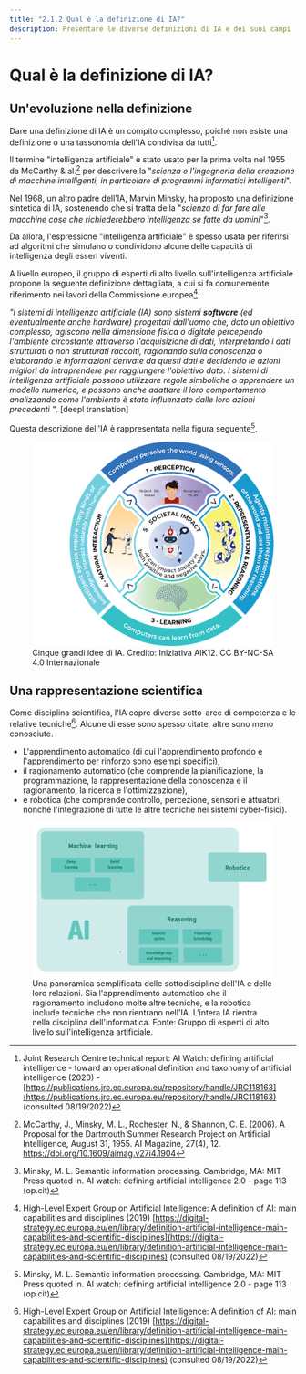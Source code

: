 ```yaml
---
title: "2.1.2 Qual è la definizione di IA?"
description: Presentare le diverse definizioni di IA e dei suoi campi
---
```

# Qual è la definizione di IA?

## Un'evoluzione nella definizione

Dare una definizione di IA è un compito complesso, poiché non esiste una definizione o una tassonomia dell'IA condivisa da tutti[^1].

Il termine "intelligenza artificiale" è stato usato per la prima volta nel 1955 da McCarthy &amp; al.[^2] per descrivere la "*scienza e l'ingegneria della creazione di macchine intelligenti, in particolare di programmi informatici intelligenti*".

Nel 1968, un altro padre dell'IA, Marvin Minsky, ha proposto una definizione sintetica di IA, sostenendo che si tratta della "*scienza di far fare alle macchine cose che richiederebbero intelligenza se fatte da uomini*"[^3].

Da allora, l'espressione "intelligenza artificiale" è spesso usata per riferirsi ad algoritmi che simulano o condividono alcune delle capacità di intelligenza degli esseri viventi.

A livello europeo, il gruppo di esperti di alto livello sull'intelligenza artificiale propone la seguente definizione dettagliata, a cui si fa comunemente riferimento nei lavori della Commissione europea[^4]:

*"I sistemi di intelligenza artificiale (IA) sono sistemi* ***software*** *(ed eventualmente anche hardware) progettati dall'uomo che, dato un obiettivo complesso, agiscono nella dimensione fisica o digitale percependo l'ambiente circostante attraverso l'acquisizione di dati, interpretando i dati strutturati o non strutturati raccolti, ragionando sulla conoscenza o elaborando le informazioni derivate da questi dati e decidendo le azioni migliori da intraprendere per raggiungere l'obiettivo dato. I sistemi di intelligenza artificiale possono utilizzare regole simboliche o apprendere un modello numerico, e possono anche adattare il loro comportamento analizzando come l'ambiente è stato influenzato dalle loro azioni precedenti "*. [deepl translation]

Questa descrizione dell'IA è rappresentata nella figura seguente[^3].

<figure>
	 <img src="Images/AI4K12_Five_Big_Ideas_Graphic.png" />
	 <figcaption> Cinque grandi idee di IA. Credito: Iniziativa AIK12. CC BY-NC-SA 4.0 Internazionale </figcaption>
</figure>

## Una rappresentazione scientifica

Come disciplina scientifica, l'IA copre diverse sotto-aree di competenza e le relative tecniche[^4]. Alcune di esse sono spesso citate, altre sono meno conosciute.

- L'apprendimento automatico (di cui l'apprendimento profondo e l'apprendimento per rinforzo sono esempi specifici),
- il ragionamento automatico (che comprende la pianificazione, la programmazione, la rappresentazione della conoscenza e il ragionamento, la ricerca e l'ottimizzazione),
- e robotica (che comprende controllo, percezione, sensori e attuatori, nonché l'integrazione di tutte le altre tecniche nei sistemi cyber-fisici).

<figure>
  <img src="Images/AI-sub-disciplines.png" />
  <figcaption> Una panoramica semplificata delle sottodiscipline dell'IA e delle loro relazioni. Sia l'apprendimento automatico che il ragionamento includono molte altre tecniche, e la robotica include tecniche che non rientrano nell'IA. L'intera IA rientra nella disciplina dell'informatica. Fonte: Gruppo di esperti di alto livello sull'intelligenza artificiale.</figcaption>
</figure>

[^1]: Joint Research Centre technical report: AI Watch: defining artificial intelligence - toward an operational definition and taxonomy of artificial intelligence (2020) - [https://publications.jrc.ec.europa.eu/repository/handle/JRC118163](https://publications.jrc.ec.europa.eu/repository/handle/JRC118163) (consulted 08/19/2022)

[^2]: McCarthy, J., Minsky, M. L., Rochester, N., & Shannon, C. E. (2006). A Proposal for the Dartmouth Summer Research Project on Artificial Intelligence, August 31, 1955. AI Magazine, 27(4), 12. https://doi.org/10.1609/aimag.v27i4.1904

[^3]: Minsky, M. L. Semantic information processing. Cambridge, MA: MIT Press quoted in. AI watch: defining artificial intelligence 2.0 - page 113 (op.cit)

[^4]: High-Level Expert Group on Artificial Intelligence: A definition of AI: main capabilities and disciplines (2019) [https://digital-strategy.ec.europa.eu/en/library/definition-artificial-intelligence-main-capabilities-and-scientific-disciplines](https://digital-strategy.ec.europa.eu/en/library/definition-artificial-intelligence-main-capabilities-and-scientific-disciplines) (consulted 08/19/2022)
